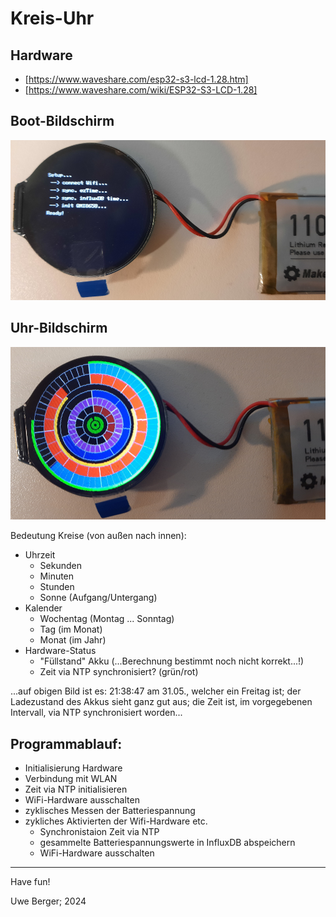 # Kreis-Uhr

## Hardware
  * [https://www.waveshare.com/esp32-s3-lcd-1.28.htm]
  * [https://www.waveshare.com/wiki/ESP32-S3-LCD-1.28]

## Boot-Bildschirm
![Alt-Text](circle_clock_boot.png)

## Uhr-Bildschirm
![Alt-Text](circle_clock_display.png)

Bedeutung Kreise (von außen nach innen):

* Uhrzeit
    * Sekunden
    * Minuten
    * Stunden
    * Sonne (Aufgang/Untergang)
* Kalender
    * Wochentag (Montag ... Sonntag)
    * Tag (im Monat)
    * Monat (im Jahr)
* Hardware-Status
    * "Füllstand" Akku (...Berechnung bestimmt noch nicht korrekt...!)
    * Zeit via NTP synchronisiert? (grün/rot) 

...auf obigen Bild ist es: 21:38:47 am 31.05., welcher ein Freitag ist; der Ladezustand des Akkus sieht ganz gut aus; die Zeit ist, im vorgegebenen Intervall, via NTP synchronisiert worden...

## Programmablauf:
* Initialisierung Hardware
* Verbindung mit WLAN
* Zeit via NTP initialisieren
* WiFi-Hardware ausschalten
* zyklisches Messen der Batteriespannung
* zykliches Aktivierten der Wifi-Hardware etc.
    * Synchronistaion Zeit via NTP
    * gesammelte Batteriespannungswerte in InfluxDB abspeichern
    * WiFi-Hardware ausschalten

---------
Have fun!

Uwe Berger; 2024